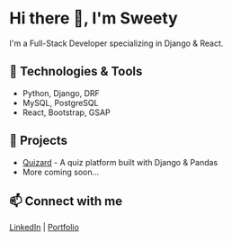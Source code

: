 # Hi there 👋, I'm Sweety

I'm a Full-Stack Developer specializing in Django & React.

## 🔧 Technologies & Tools
- Python, Django, DRF
- MySQL, PostgreSQL
- React, Bootstrap, GSAP

## 🚀 Projects
- [Quizard](https://github.com/yourusername/quizard) - A quiz platform built with Django & Pandas
- More coming soon...

## 📫 Connect with me
[LinkedIn](https://linkedin.com/in/yourprofile) | [Portfolio](https://yourwebsite.com)
